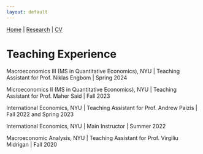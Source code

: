 ```yaml
---
layout: default
---
```


[Home](https://nadiapozdnyakova.github.io/home) | [Research](https://nadiapozdnyakova.github.io/research) | [CV](https://nadiapozdnyakova.github.io/cv) 

# Teaching Experience

Macroeconomics III (MS in Quantitative Economics), NYU |  Teaching Assistant for Prof. Niklas Engbom    | Spring 2024

Microeconomics II (MS in Quantitative Economics), NYU  | Teaching Assistant for Prof. Maher Said        | Fall 2023

International Economics, NYU                           | Teaching Assistant for Prof. Andrew Paizis     | Fall 2022 and Spring 2023

International Economics, NYU                           | Main Instructor                                | Summer 2022

Macroeconomic Analysis, NYU                            | Teaching Assistant for Prof. Virgiliu Midrigan | Fall 2020 

